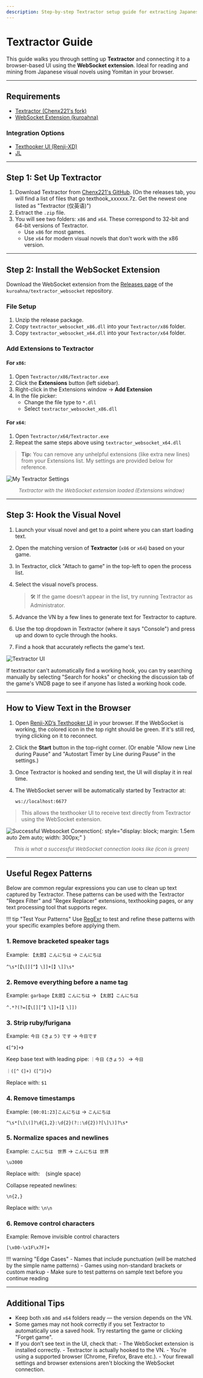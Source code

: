 ```yaml
---
description: Step-by-step Textractor setup guide for extracting Japanese text from visual novels. Learn text hooking, configure extensions, integrate with JL/Yomitan dictionaries, and troubleshoot common issues.
---
```


# Textractor Guide

This guide walks you through setting up **Textractor** and connecting it to a browser-based UI using the **WebSocket extension**. Ideal for reading and mining from Japanese visual novels using Yomitan in your browser.

---

## Requirements

- [Textractor (Chenx221's fork)](https://github.com/Chenx221/Textractor)
- [WebSocket Extension (kuroahna)](https://github.com/kuroahna/textractor_websocket)

### Integration Options
- [Texthooker UI (Renji-XD)](https://renji-xd.github.io/texthooker-ui/)
- [JL](jl-guide.md)

---

## Step 1: Set Up Textractor

1. Download Textractor from [Chenx221's GitHub](https://github.com/Chenx221/Textractor). (On the releases tab, you will find a list of files that go texthook_xxxxxx.7z. Get the newest one listed as "Textractor (仅英语)")
2. Extract the `.zip` file.
3. You will see two folders: `x86` and `x64`. These correspond to 32-bit and 64-bit versions of Textractor.
    - Use `x86` for most games.
    - Use `x64` for modern visual novels that don't work with the x86 version.

---

## Step 2: Install the WebSocket Extension

Download the WebSocket extension from the [Releases page](https://github.com/kuroahna/textractor_websocket/releases) of the `kuroahna/textractor_websocket` repository.

### File Setup

1. Unzip the release package.
2. Copy `textractor_websocket_x86.dll` into your `Textractor/x86` folder.
3. Copy `textractor_websocket_x64.dll` into your `Textractor/x64` folder.

### Add Extensions to Textractor

#### For `x86`:

1. Open `Textractor/x86/Textractor.exe`
2. Click the **Extensions** button (left sidebar).
3. Right-click in the Extensions window → **Add Extension**
4. In the file picker:
   - Change the file type to `*.dll`
   - Select `textractor_websocket_x86.dll`

#### For `x64`:

1. Open `Textractor/x64/Textractor.exe`
2. Repeat the same steps above using `textractor_websocket_x64.dll`

> **Tip:** You can remove any unhelpful extensions (like extra new lines) from your Extensions list. My settings are provided below for reference.

![My Textractor Settings](assets/texthooking.png)
<div style="text-align:center; font-size: 0.95em; color: #666; margin-bottom: 1em;"><em>Textractor with the WebSocket extension loaded (Extensions window)</em></div>

---

## Step 3: Hook the Visual Novel

1. Launch your visual novel and get to a point where you can start loading text.
2. Open the matching version of **Textractor** (`x86` or `x64`) based on your game.
3. In Textractor, click "Attach to game" in the top-left to open the process list.
4. Select the visual novel’s process.

    > 🛠 If the game doesn’t appear in the list, try running Textractor as Administrator.

5. Advance the VN by a few lines to generate text for Textractor to capture.
6. Use the top dropdown in Textractor (where it says "Console") and press up and down to cycle through the hooks.
7. Find a hook that accurately reflects the game's text.

![Textractor UI](assets/texthooking2.png)

If textractor can't automatically find a working hook, you can try searching manually by selecting "Search for hooks" or checking the discussion tab of the game's VNDB page to see if anyone has listed a working hook code.

---

## How to View Text in the Browser

1. Open [Renji-XD’s Texthooker UI](https://renji-xd.github.io/texthooker-ui/) in your browser. If the WebSocket is working, the colored icon in the top right should be green. If it's still red, trying clicking on it to reconnect.
2. Click the **Start** button in the top-right corner. (Or enable "Allow new Line during Pause" and "Autostart Timer by Line during Pause" in the settings.)
3. Once Textractor is hooked and sending text, the UI will display it in real time.
4. The WebSocket server will be automatically started by Textractor at:

    `ws://localhost:6677`

> This allows the texthooker UI to receive text directly from Textractor using the WebSocket extension.

![Successful Websocket Conenction](assets/texthooking3.png){: style="display: block; margin: 1.5em auto 2em auto; width: 300px;" }
<div style="text-align:center; font-size: 0.95em; color: #666; margin-bottom: 1em;"><em>This is what a successful WebSocket connection looks like (icon is green)</em></div>

---

## Useful Regex Patterns

Below are common regular expressions you can use to clean up text captured by Textractor. These patterns can be used with the Textractor "Regex Filter" and "Regex Replacer" extensions, texthooking pages, or any text processing tool that supports regex.

!!! tip "Test Your Patterns"
    Use [RegExr](https://regexr.com/) to test and refine these patterns with your specific examples before applying them.

### 1. Remove bracketed speaker tags

Example: `【太郎】こんにちは` → `こんにちは`

```regex
^\s*[【\[][^】\]]+[】\]]\s*
```

### 2. Remove everything before a name tag

Example: `garbage【太郎】こんにちは` → `【太郎】こんにちは`

```regex
^.*?(?=[【\[][^】\]]+[】\]])
```

### 3. Strip ruby/furigana

Example: `今日《きょう》です` → `今日です`

```regex
《[^》]+》
```

Keep base text with leading pipe: `｜今日《きょう》` → `今日`
```regex
｜([^《]+)《[^》]+》
```
Replace with: `$1`


### 4. Remove timestamps

Example: `[00:01:23]こんにちは` → `こんにちは`

```regex
^\s*[\[\(]?\d{1,2}:\d{2}(?::\d{2})?[\]\)]?\s*
```

### 5. Normalize spaces and newlines

Example: `こんにちは　世界` → `こんにちは 世界`

```regex
\u3000
```
Replace with: ` ` (single space)

Collapse repeated newlines:
```regex
\n{2,}
```
Replace with: `\n\n`

### 6. Remove control characters

Example: Remove invisible control characters

```regex
[\x00-\x1F\x7F]+
```

!!! warning "Edge Cases"
    - Names that include punctuation (will be matched by the simple name patterns)
    - Games using non-standard brackets or custom markup
    - Make sure to test patterns on sample text before you continue reading

---

## Additional Tips

- Keep both `x86` and `x64` folders ready — the version depends on the VN.
- Some games may not hook correctly if you set Textractor to automatically use a saved hook. Try restarting the game or clicking "Forget game".
- If you don’t see text in the UI, check that:
      - The WebSocket extension is installed correctly.
      - Textractor is actually hooked to the VN.
      - You're using a supported browser (Chrome, Firefox, Brave etc.).
      - Your firewall settings and browser extensions aren't blocking the WebSocket connection.
